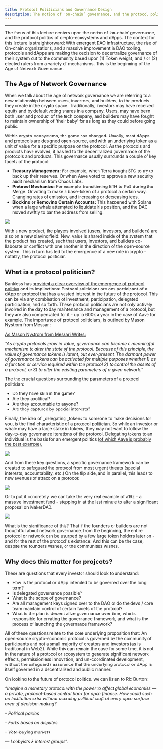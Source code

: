 ```yaml
---
title: Protocol Politicians and Governance Design
description: The notion of ‘on-chain’ governance, and the protocol politics of crypto-ecosystems and dApps
---
```


---

<!-- **Lecture 1: The DAO Landscape, DAO Tooling, and the Evolution of DAOs in Theory and Practice. **

**Lecture 2: Sputnik V2 and Astro DAO on NEAR. **

**Lecture 3: Protocol Politicians and Governance **

**Lecture 4: Network States and the Future of Governance **

**Lecture 1: The DAO Landscape, DAO Tooling, and the Evolution of DAOs in Theory and Practice. ** -->



The focus of this lecture centers upon the notion of ‘on-chain’ governance, and the protocol politics of crypto-ecosystems and dApps. The context for this lecture is straightforward: With emergent DAO infrastructure, the rise of On-chain organizations, and a massive improvement in DAO tooling, protocols and dApps are making the decision to decentralize governance of their system out to the community based upon (1) Token weight, and / or (2) elected rulers from a variety of mechanisms. This is the beginning of the Age of Network Governance. 

## The Age of Network Governance

When we talk about the age of network governance we are referring to a new relationship between users, investors, and builders, to the products they create in the crypto space. Traditionally, investors may have received equity and by default voting shares in a company. Users, may have been both user and product of the tech company, and builders may have fought to maintain ownership of ‘their baby’ for as long as they could before going public. 

Within crypto-ecosystems, the game has changed. Usually, most dApps and protocols are designed open-source, and with an underlying token as a unit of value for a specific purpose on the protocol. As the protocols and products have evolved, it has led to the decentralized governance of the protocols and products. This governance usually surrounds a couple of key facets of the protocol:



* **Treasury Management:** For example, when Terra bought BTC to try to back up their reserves. Or when Aave voted to approve a new security audit mechanism from Chaos Labs. 
* **Protocol Mechanics:** For example, transitioning ETH to PoS during the Merge. Or voting to make a base-token of a protocol a certain way. Changing rates of emission, and increasing or decreasing fees. 
* **Blocking or Removing Certain Accounts:** This happened with Solana when a large whale attempted to liquidate his position, and the DAO moved swiftly to bar the address from selling. 



![](@site/static/img/bootcamp/mod-em-5.3.1.png)

With a new product, the players involved (users, investors, and builders) are also on a new playing field: Now, value is shared inside of the system that the product has created, such that users, investors, and builders co-llaborate or conflict with one another in the direction of the open-source system. This in turn has led to the emergence of a new role in crypto - notably, the protocol politician. 

## What is a protocol politician?

Bankless has [provided a clear overview of the emergence of protocol politics](https://newsletter.banklesshq.com/p/the-rise-of-the-protocol-politicians) and its implications: Protocol politicians are any participant of a dApp or protocol that has a vested interest in the future of the protocol. This can be via any combination of investment, participation, delegated participation, and so forth. These protocol politicians are not only actively involved in the day to day maintenance and management of a protocol, but they are also compensated for it - up to 600k a year in the case of Aave for example. The importance of protocol politicians, is outlined by Mason Nystrom from Messari: 

[As Mason Nystrom from Messari Writes:](https://messari.io/article/the-latent-power-of-governance-tokens)

_“As crypto protocols grow in value, governance can become a meaningful mechanism to alter the state of the protocol. Because of this principle, the value of governance tokens is latent, but ever-present. The dormant power of governance tokens can be activated for multiple purposes whether 1) as a function or service required within the protocol 2) to control the assets of a protocol, or 3) to alter the existing parameters of a given network.”_

The the crucial questions surrounding the parameters of a protocol politician:

* Do they have skin in the game?
* Are they apolitical?
* Are they accountable to anyone?
* Are they captured by special interests?

Finally, the idea of _delegating _tokens to someone to make decisions for you, is the final characteristic of a protocol politician. So while an investor or whale may have a large stake in tokens, they may not want to follow the day-to-day governance iterations of the protocol. Delegating tokens to an individual is the basis for an emergent politics [(of which Aave is probably the best example). ](https://twitter.com/aaveaave/status/1294309030408736770)


![](@site/static/img/bootcamp/mod-em-5.3.2.png)


And from these key questions, a specific governance framework can be created to safeguard the protocol from most urgent threats (special interests, accountability, etc.) On the flip side, and in parallel, this leads to new avenues of attack on a protocol:



![](@site/static/img/bootcamp/mod-em-5.3.3.png)


Or to put it concretely, we can take the very real example of a16z - a massive investment fund - stepping in at the last minute to alter a significant proposal on MakerDAO. 



![](@site/static/img/bootcamp/mod-em-5.3.4.png)


What is the significance of this? That if the founders or builders are not thoughtful about network governance, from the beginning, the entire protocol or network can be usurped by a few large token holders later on - and for the rest of the protocol's existence: And this can be the case, despite the founders wishes, or the communities wishes. 

## Why does this matter for projects?

These are questions that every investor should look to understand: 



* How is the protocol or dApp intended to be governed over the long term? 
* Is delegated governance possible?
* What is the scope of governance? 
* Are all management keys signed over to the DAO or do the devs / core team maintain control of certain facets of the protocol? 
* What is the plan to decentralize governance over time, who is responsible for creating the governance framework, and what is the process of launching the governance framework? 

All of these questions relate to the core underlying proposition that: An open-source crypto-economic protocol is governed by the community of participants and not a small majority of creators and investors (as is traditional in Web2). While this can remain the case for some time, it is not in the nature of a protocol or ecosystem to generate significant network effects, permissionless innovation, and un-coordinated development, without the safeguard / assurance that the underlying protocol or dApp is itself governed in a decentralized and public manner. 

On looking to the future of protocol politics, we can listen [to Ric Burton:](https://ricburton.substack.com/p/the-rise-of-protocol-politicians) 

_“Imagine a monetary protocol with the power to affect global economies — a private, protocol-based central bank for open finance. How could such an institution exist without accruing political cruft at every open surface area of decision-making?_

_- Political parties_

_- Forks based on disputes_

_- Vote-buying markets_

_— Lobbyists & interest groups”._
